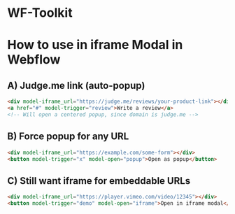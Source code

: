 # WF-Toolkit


# How to use in iframe Modal in Webflow

## A) Judge.me link (auto-popup)

```html
<div model-iframe_url="https://judge.me/reviews/your-product-link"></div>
<a href="#" model-trigger="review">Write a review</a>
<!-- Will open a centered popup, since domain is judge.me -->
```

## B) Force popup for any URL

```html
<div model-iframe_url="https://example.com/some-form"></div>
<button model-trigger="x" model-open="popup">Open as popup</button>
```

## C) Still want iframe for embeddable URLs

```html
<div model-iframe_url="https://player.vimeo.com/video/12345"></div>
<button model-trigger="demo" model-open="iframe">Open in iframe modal</button>
```
